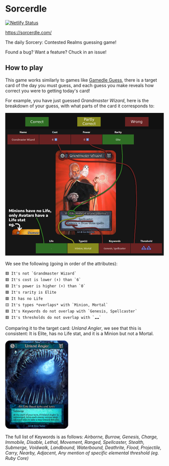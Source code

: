 # Sorcerdle
[![Netlify Status](https://api.netlify.com/api/v1/badges/dd7e03f6-ee40-4fb8-9ab7-06ef912560c8/deploy-status)](https://app.netlify.com/sites/sorcerdle/deploys)

https://sorcerdle.com/

The daily Sorcery: Contested Realms guessing game!

Found a bug? Want a feature? Chuck in an issue!

## How to play

This game works similarly to games like [Gamedle Guess](https://www.gamedle.wtf/guess), there is a target card of the day you must guess, and each guess you make reveals how correct you were to getting today's card!

For example, you have just guessed *Grandmaster Wizard*, here is the breakdown of your guess, with what parts of the card it corresponds to:

![Diagram of How to play](HowToPlay.png)

We see the following (going in order of the attributes):
```
🟥 It's not `Grandmaster Wizard` 
🟥 It's cost is lower (⬇️) than `6`
🟥 It's power is higher (⬆️) than `0`
🟩 It's rarity is Elite
🟩 It has no Life
🟨 It's types *overlaps* with `Minion, Mortal`
🟥 It's Keywords do not overlap with `Genesis, Spellcaster`
🟥 It's thresholds do not overlap with `☁️☁️`
```

Comparing it to the target card: *Unland Angler*, we see that this is consistent: It is Elite, has no Life stat, and it is a Minion but not a Mortal.
<!-- ![Unland Angler](unland_angler.png) -->
<img src="unland_angler.png" alt="Unland Angler" style="width:200px"/>

The full list of Keywords is as follows:
*Airborne, Burrow, Genesis, Charge, Immobile, Disable, Lethal, Movement, Ranged, Spellcaster, Stealth, Submerge, Voidwalk, Landbound, Waterbound, Deathrite, Flood, Projectile, Carry, Nearby, Adjacent, Any mention of specific elemental threshold (eg. Ruby Core)*
